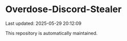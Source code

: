 # Overdose-Discord-Stealer

Last updated: 2025-05-29 20:12:09

This repository is automatically maintained.

